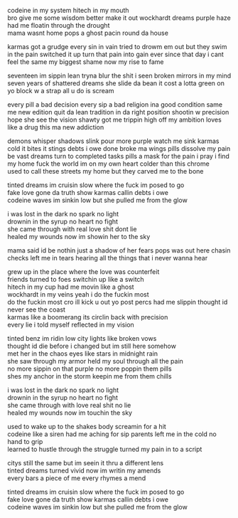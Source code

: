codeine in my system hitech in my mouth  
bro give me some wisdom better make it out
wockhardt dreams purple haze had me floatin through the drought  
mama wasnt home pops a ghost pacin round da house  

karmas got a grudge every sin in vain
tried to drowm em out but they swim in the pain 
switched it up turn that pain into gain
ever since that day i cant feel the same
my biggest shame now my rise to fame

seventeen im sippin lean tryna blur the shit i seen
broken mirrors in my mind seven years of shattered dreams
she slide da bean it cost a lotta green
on yo block w a strap all u do is scream

every pill a bad decision every sip a bad religion 
ina good condition same me new edition
quit da lean tradition in da right position
shootin w precision hope she see the vision
shawty got me trippin high off my ambition
loves like a drug this ma new addiction

demons whisper shadows slink pour more purple watch me sink
karmas cold it bites it stings debts i owe done broke ma wings
pills dissolve my pain be vast dreams turn to completed tasks
pills a mask for the pain i pray i find my home
fuck the world im on my own heart colder than this chrome  
used to call these streets my home but they carved me to the bone  

tinted dreams im cruisin slow where the fuck im posed to go  
fake love gone da truth show karmas callin debts i owe  
codeine waves im sinkin low but she pulled me from the glow

i was lost in the dark no spark no light  
drownin in the syrup no heart no fight  
she came through with real love shit dont lie  
healed my wounds now im showin her to the sky  

mama said id be nothin just a shadow of her fears
pops was out here chasin checks left me in tears
hearing all the things that i never wanna hear

grew up in the place where the love was counterfeit  
friends turned to foes switchin up like a switch  
hitech in my cup had me movin like a ghost  
wockhardt in my veins yeah i do the fuckin most  
do the fuckin most cro ill kick u out yo post
percs had me slippin thought id never see the coast  
karmas like a boomerang its circlin back with precision  
every lie i told myself reflected in my vision  

tinted benz im ridin low city lights like broken vows  
thought id die before i changed but im still here somehow  
met her in the chaos eyes like stars in midnight rain  
she saw through my armor held my soul through all the pain  
no more sippin on that purple no more poppin them pills  
shes my anchor in the storm keepin me from them chills  

i was lost in the dark no spark no light  
drownin in the syrup no heart no fight  
she came through with love real shit no lie  
healed my wounds now im touchin the sky  

used to wake up to the shakes body screamin for a hit  
codeine like a siren had me aching for sip 
parents left me in the cold no hand to grip  
learned to hustle through the struggle turned my pain in to a script  

citys still the same but im seein it thru a different lens  
tinted dreams turned vivid now im writin my amends  
every bars a piece of me every rhymes a mend  

tinted dreams im cruisin slow where the fuck im posed to go  
fake love gone da truth show karmas callin debts i owe  
codeine waves im sinkin low but she pulled me from the glow  

